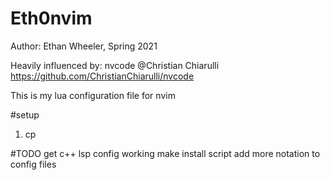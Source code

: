 # Eth0nvim
Author: Ethan Wheeler, Spring 2021

Heavily influenced by: nvcode @Christian Chiarulli
https://github.com/ChristianChiarulli/nvcode

This is my lua configuration file for nvim

#setup
1. cp


#TODO
get c++ lsp config working
make install script
add more notation to config files
